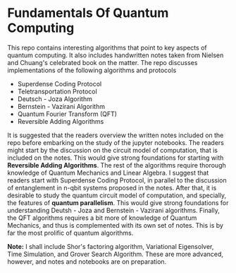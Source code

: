 # Fundamentals Of Quantum Computing

This repo contains interesting algorithms that point to key aspects of quantum computing. It also includes handwritten notes taken from Nielsen and Chuang's celebrated book on the matter. The repo discusses implementations of the following algorithms and protocols

* Superdense Coding Protocol
* Teletransportation Protocol
* Deutsch - Joza Algorithm
* Bernstein - Vazirani Algorithm
* Quantum Fourier Transform (QFT)
* Reversible Adding Algorithms

It is suggested that the readers overview the written notes included on the repo before embarking on the study of the jupyter notebooks. The readers might start by the discussion on the circuit model of computation, that is included on the notes. This would give strong foundations for starting with **Reversible Adding Algorithms**. The rest of the algorithms require thorough knowledge of Quantum Mechanics and Linear Algebra. I suggest that readers start with Superdense Coding Protocol, in parallel to the discussion of entanglement in n-qbit systems proposed in the notes. After that, it is desirable to study the quantum circuit model of computation, and specially, the features of **quantum parallelism**. This would give strong foundations for understanding Deutsh - Joza and Bernstein - Vazirani algorithms. Finally, the QFT algorithms requires a bit more of knowledge of Quantum Mechanics, and thus is complemented with its own set of notes. This is by far the most prolific of quantum algorithms.

**Note:** I shall include Shor's factoring algorithm, Variational Eigensolver, Time Simulation, and Grover Search Algorithm. These are more advanced, however, and notes and notebooks are on preparation.
